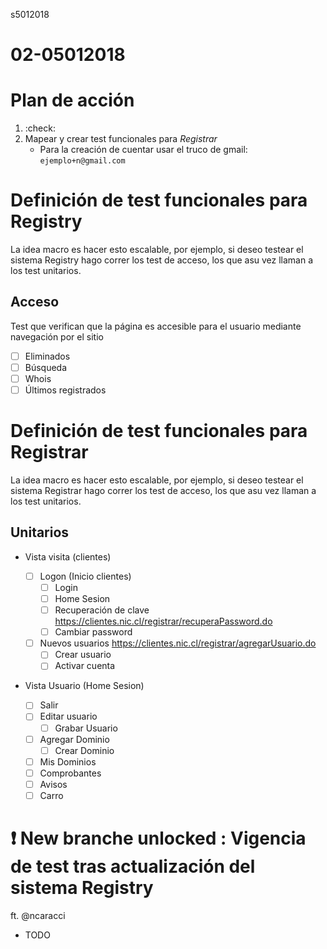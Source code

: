s5012018
# 02-05012018

# Plan de acción
1. :check:
2. Mapear y crear test funcionales para *Registrar*
	- Para la creación de cuentar usar el truco de gmail: ```ejemplo+n@gmail.com```

# Definición de test funcionales para Registry
La idea macro es hacer esto escalable, por ejemplo, si deseo testear el sistema Registry hago correr los test de acceso, los que asu vez llaman a los test unitarios.
## Acceso
Test que verifican que la página es accesible para el usuario mediante navegación por el sitio
- [ ] Eliminados
- [ ] Búsqueda
- [ ] Whois
- [ ] Últimos registrados

# Definición de test funcionales para Registrar
La idea macro es hacer esto escalable, por ejemplo, si deseo testear el sistema Registrar hago correr los test de acceso, los que asu vez llaman a los test unitarios.

## Unitarios
- Vista visita (clientes)

	- [ ] Logon (Inicio clientes)
		- [ ] Login
		- [ ] Home Sesion
		- [ ] Recuperación de clave https://clientes.nic.cl/registrar/recuperaPassword.do
		- [ ] Cambiar password
	- [ ] Nuevos usuarios https://clientes.nic.cl/registrar/agregarUsuario.do
	  	- [ ] Crear usuario
	  	- [ ] Activar cuenta

- Vista Usuario (Home Sesion)
	- [ ] Salir
	- [ ] Editar usuario
		- [ ] Grabar Usuario
	- [ ] Agregar Dominio
		- [ ] Crear Dominio
	- [ ] Mis Dominios
	- [ ] Comprobantes
	- [ ] Avisos
	- [ ] Carro

# :exclamation: New branche unlocked : Vigencia de test tras actualización del sistema Registry
ft. @ncaracci

- TODO
